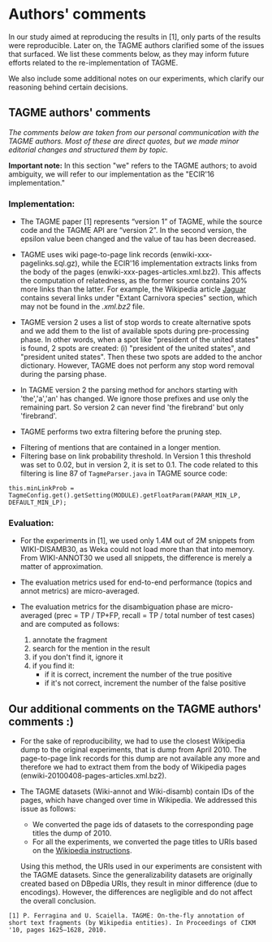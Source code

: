 # Authors' comments

In our study aimed at reproducing the results in [1], only parts of the results were reproducible.
Later on, the TAGME authors clarified some of the issues that surfaced.
We list these comments below, as they may inform future efforts related to the re-implementation of TAGME.

We also include some additional notes on our experiments, which clarify our reasoning behind certain decisions.

## TAGME authors' comments

*The comments below are taken from our personal communication with the TAGME authors. Most of these are direct quotes, but we made minor editorial changes and structured them by topic.*

**Important note:** In this section "we" refers to the TAGME authors; to avoid ambiguity, we will refer to our implementation as the "ECIR'16 implementation."

### Implementation:

- The TAGME paper [1] represents “version 1” of TAGME, while the source code and the TAGME API are “version 2”. In the second version, the epsilon value been changed and the value of tau has been decreased.

- TAGME uses wiki page-to-page link records (enwiki-xxx-pagelinks.sql.gz), while the ECIR'16 implementation extracts links from the body of the pages (enwiki-xxx-pages-articles.xml.bz2). This affects the computation of relatedness, as the former source contains 20% more links than the latter. For example, the Wikipedia article [Jaguar](https://en.wikipedia.org/wiki/Jaguar) contains several links under "Extant Carnivora species" section, which may not be found in the *.xml.bz2* file.

- TAGME version 2 uses a list of stop words to create alternative spots and we add them to the list of available spots during pre-processing phase. In other words, when a spot like "president of the united states" is found, 2 spots are created: (i) "president of the united states", and "president united states". Then these two spots are added to the anchor dictionary. However, TAGME does not perform any stop word removal during the parsing phase.

- In TAGME version 2 the parsing method for anchors starting with 'the','a','an' has changed. We ignore those prefixes and use only the remaining part. So version 2 can never find 'the firebrand' but only 'firebrand'.

-  TAGME performs two extra filtering before the pruning step.
  * Filtering of mentions that are contained in a longer mention.
  * Filtering base on link probability threshold. In Version 1 this threshold was set to 0.02, but in version 2, it is set to 0.1. The code related to this filtering is line 87 of `TagmeParser.java` in TAGME source code:
  ```
  this.minLinkProb = TagmeConfig.get().getSetting(MODULE).getFloatParam(PARAM_MIN_LP, DEFAULT_MIN_LP);
  ```

### Evaluation:

- For the experiments in [1], we used only 1.4M out of 2M snippets from WIKI-DISAMB30, as Weka could not load more than that into memory. From WIKI-ANNOT30 we used all snippets, the difference is merely a matter of approximation.

- The evaluation metrics used for end-to-end performance (topics and annot metrics) are micro-averaged.

- The evaluation metrics for the disambiguation phase are micro-averaged (prec = TP / TP+FP, recall = TP / total number of test cases) and are computed as follows:
  1. annotate the fragment
  2. search for the mention in the result
  3. if you don't find it, ignore it
  4. if you find it:
      - if it is correct, increment the number of the true positive
      - if it's not correct, increment the number of the false positive



## Our additional comments on the TAGME authors' comments :)

- For the sake of reproducibility, we had to use the closest Wikipedia dump to the original experiments, that is dump from April 2010. The page-to-page link records for this dump are not available any more and therefore we had to extract them from the body of Wikipedia pages (enwiki-20100408-pages-articles.xml.bz2).
- The TAGME datasets (Wiki-annot and Wiki-disamb) contain IDs of the pages, which have changed over time in Wikipedia. We addressed this issue as follows:
  * We converted the page ids of datasets to the corresponding page titles the dump of 2010.
  * For all the experiments, we converted the page titles to URIs based on the [Wikipedia instructions](https://en.wikipedia.org/wiki/Wikipedia:Page_name#Spaces.2C_underscores_and_character_coding).

  Using this method, the URIs used in our experiments are consistent with the TAGME datasets. Since the generalizability datasets are originally created based on DBpedia URIs, they result in minor difference (due to encodings). However, the differences are negligible and do not affect the overall conclusion.


```
[1] P. Ferragina and U. Scaiella. TAGME: On-the-fly annotation of short text fragments (by Wikipedia entities). In Proceedings of CIKM '10, pages 1625–1628, 2010.
```
